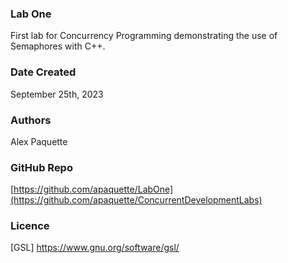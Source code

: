 ### Lab One
First lab for Concurrency Programming demonstrating the use of Semaphores with C++. 

### Date Created
September 25th, 2023

### Authors
Alex Paquette

### GitHub Repo
[https://github.com/apaquette/LabOne](https://github.com/apaquette/ConcurrentDevelopmentLabs)

### Licence
[GSL] https://www.gnu.org/software/gsl/
